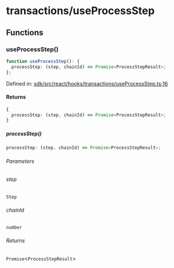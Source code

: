 # transactions/useProcessStep

## Functions

### useProcessStep()

```ts
function useProcessStep(): {
  processStep: (step, chainId) => Promise<ProcessStepResult>;
};
```

Defined in: [sdk/src/react/hooks/transactions/useProcessStep.ts:16](https://github.com/0xsequence/marketplace-sdk/blob/6a4808051b4d56769c8daea217398414041a4d84/sdk/src/react/hooks/transactions/useProcessStep.ts#L16)

#### Returns

```ts
{
  processStep: (step, chainId) => Promise<ProcessStepResult>;
}
```

##### processStep()

```ts
processStep: (step, chainId) => Promise<ProcessStepResult>;
```

###### Parameters

###### step

`Step`

###### chainId

`number`

###### Returns

`Promise`\<`ProcessStepResult`\>
